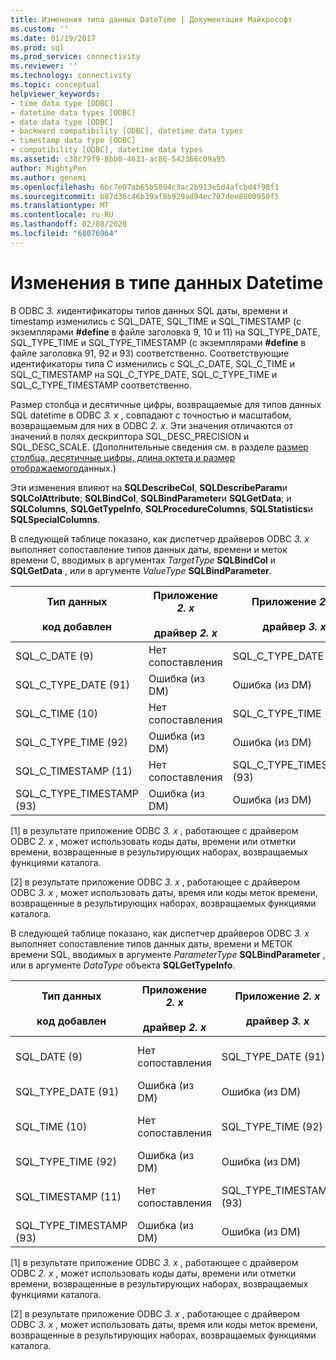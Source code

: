 ```yaml
---
title: Изменения типа данных DateTime | Документация Майкрософт
ms.custom: ''
ms.date: 01/19/2017
ms.prod: sql
ms.prod_service: connectivity
ms.reviewer: ''
ms.technology: connectivity
ms.topic: conceptual
helpviewer_keywords:
- time data type [ODBC]
- datetime data types [ODBC]
- date data type [ODBC]
- backward compatibility [ODBC], datetime data types
- timestamp data type [ODBC]
- compatibility [ODBC], datetime data types
ms.assetid: c38c79f9-8bb0-4633-ac86-542366c09a95
author: MightyPen
ms.author: genemi
ms.openlocfilehash: 6bc7e07ab65b5894c3ac2b913e5d4afcbd4f98f1
ms.sourcegitcommit: b87d36c46b39af8b929ad94ec707dee8800950f5
ms.translationtype: MT
ms.contentlocale: ru-RU
ms.lasthandoff: 02/08/2020
ms.locfileid: "68076964"
---
```

# <a name="datetime-data-type-changes"></a>Изменения в типе данных Datetime
В ODBC *3. x*идентификаторы типов данных SQL даты, времени и timestamp изменились с SQL_DATE, SQL_TIME и SQL_TIMESTAMP (с экземплярами **#define** в файле заголовка 9, 10 и 11) на SQL_TYPE_DATE, SQL_TYPE_TIME и SQL_TYPE_TIMESTAMP (с экземплярами **#define** в файле заголовка 91, 92 и 93) соответственно. Соответствующие идентификаторы типа C изменились с SQL_C_DATE, SQL_C_TIME и SQL_C_TIMESTAMP на SQL_C_TYPE_DATE, SQL_C_TYPE_TIME и SQL_C_TYPE_TIMESTAMP соответственно.  
  
 Размер столбца и десятичные цифры, возвращаемые для типов данных SQL datetime в ODBC *3. x* , совпадают с точностью и масштабом, возвращаемым для них в ODBC *2. x*. Эти значения отличаются от значений в полях дескриптора SQL_DESC_PRECISION и SQL_DESC_SCALE. (Дополнительные сведения см. в разделе [размер столбца, десятичные цифры, длина октета и размер отображаемого](../../../odbc/reference/appendixes/column-size-decimal-digits-transfer-octet-length-and-display-size.md)данных.)  
  
 Эти изменения влияют на **SQLDescribeCol**, **SQLDescribeParam**и **SQLColAttribute**; **SQLBindCol**, **SQLBindParameter**и **SQLGetData**; и **SQLColumns**, **SQLGetTypeInfo**, **SQLProcedureColumns**, **SQLStatistics**и **SQLSpecialColumns**.  
  
 В следующей таблице показано, как диспетчер драйверов ODBC *3. x* выполняет сопоставление типов данных даты, времени и меток времени C, вводимых в аргументах *TargetType* **SQLBindCol** и **SQLGetData** , или в аргументе *ValueType* **SQLBindParameter**.  
  
|Тип данных<br /><br /> код добавлен|Приложение *2. x*<br /><br /> драйвер *2. x*|Приложение *2. x*<br /><br /> драйвер *3. x*|Приложение *3. x*<br /><br /> драйвер *2. x*|Приложение *3. x*<br /><br /> драйвер *3. x*|  
|--------------------------------|-----------------------------------|-----------------------------------|-----------------------------------|-----------------------------------|  
|SQL_C_DATE (9)|Нет сопоставления|SQL_C_TYPE_DATE (91)|Без сопоставления [1]|SQL_C_TYPE_DATE (91)|  
|SQL_C_TYPE_DATE (91)|Ошибка (из DM)|Ошибка (из DM)|SQL_C_DATE (9)|Без сопоставления [2]|  
|SQL_C_TIME (10)|Нет сопоставления|SQL_C_TYPE_TIME (92)|Без сопоставления [1]|SQL_C_TYPE_TIME (92)|  
|SQL_C_TYPE_TIME (92)|Ошибка (из DM)|Ошибка (из DM)|SQL_C_TIME (10)|Без сопоставления [2]|  
|SQL_C_TIMESTAMP (11)|Нет сопоставления|SQL_C_TYPE_TIMESTAMP (93)|Без сопоставления [1]|SQL_C_TYPE_TIMESTAMP (93)|  
|SQL_C_TYPE_TIMESTAMP (93)|Ошибка (из DM)|Ошибка (из DM)|SQL_C_TIMESTAMP (11)|Без сопоставления [2]|  
  
 [1] в результате приложение ODBC *3. x* , работающее с драйвером ODBC *2. x* , может использовать коды даты, времени или отметки времени, возвращенные в результирующих наборах, возвращаемых функциями каталога.  
  
 [2] в результате приложение ODBC *3. x* , работающее с драйвером ODBC *3. x* , может использовать даты, время или коды меток времени, возвращенные в результирующих наборах, возвращаемых функциями каталога.  
  
 В следующей таблице показано, как диспетчер драйверов ODBC *3. x* выполняет сопоставление типов данных даты, времени и МЕТОК времени SQL, вводимых в аргументе *ParameterType* **SQLBindParameter** , или в аргументе *DataType* объекта **SQLGetTypeInfo**.  
  
|Тип данных<br /><br /> код добавлен|Приложение *2. x*<br /><br /> драйвер *2. x*|Приложение *2. x*<br /><br /> драйвер *3. x*|Приложение *3. x*<br /><br /> драйвер *2. x*|Приложение *3. x*<br /><br /> драйвер *3. x*|  
|--------------------------------|-----------------------------------|-----------------------------------|-----------------------------------|-----------------------------------|  
|SQL_DATE (9)|Нет сопоставления|SQL_TYPE_DATE (91)|Без сопоставления [1]|SQL_TYPE_DATE (91)|  
|SQL_TYPE_DATE (91)|Ошибка (из DM)|Ошибка (из DM)|SQL_DATE (9)|Без сопоставления [2]|  
|SQL_TIME (10)|Нет сопоставления|SQL_TYPE_TIME (92)|Без сопоставления [1]|SQL_TYPE_TIME (92)|  
|SQL_TYPE_TIME (92)|Ошибка (из DM)|Ошибка (из DM)|SQL_TIME (10)|Без сопоставления [2]|  
|SQL_TIMESTAMP (11)|Нет сопоставления|SQL_TYPE_TIMESTAMP (93)|Без сопоставления [1]|SQL_TYPE_TIMESTAMP (93)|  
|SQL_TYPE_TIMESTAMP (93)|Ошибка (из DM)|Ошибка (из DM)|SQL_TIMESTAMP (11)|Без сопоставления [2]|  
  
 [1] в результате приложение ODBC *3. x* , работающее с драйвером ODBC *2. x* , может использовать коды даты, времени или отметки времени, возвращенные в результирующих наборах, возвращаемых функциями каталога.  
  
 [2] в результате приложение ODBC *3. x* , работающее с драйвером ODBC *3. x* , может использовать даты, время или коды меток времени, возвращенные в результирующих наборах, возвращаемых функциями каталога.
